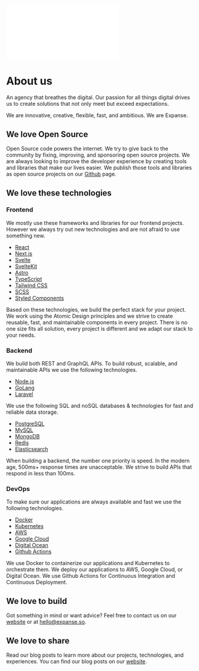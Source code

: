 <a href="https://expanse.so" target="_blank"><img width="300" src="https://github.com/expanse-agency/.github/blob/main/images/logo.png?raw=true"></a>

# About us

An agency that breathes the digital. Our passion for all things digital drives us to create solutions that not only meet but exceed expectations.

We are innovative, creative, flexible, fast, and ambitious. We are Expanse.

## We love Open Source

Open Source code powers the internet. We try to give back to the community by fixing, improving, and sponsoring open source projects. We are always looking to improve the developer experience by creating tools and libraries that make our lives easier. We publish those tools and libraries as open source projects on our [Github](https://github.com/expanse-agency) page.

## We love these technologies

### Frontend

We mostly use these frameworks and libraries for our frontend projects. However we always try out new technologies and are not afraid to use something new.

- [React](https://reactjs.org/)
- [Next.js](https://nextjs.org/)
- [Svelte](https://svelte.dev/) 
- [SvelteKit](https://kit.svelte.dev/)
- [Astro](https://astro.build/)
- [TypeScript](https://www.typescriptlang.org/)
- [Tailwind CSS](https://tailwindcss.com/)
- [SCSS](https://sass-lang.com/)
- [Styled Components](https://styled-components.com/)

Based on these technologies, we build the perfect stack for your project. We work using the Atomic Design principles and we strive to create reusable, fast, and maintainable components in every project. There is no one size fits all solution, every project is different and we adapt our stack to your needs.

### Backend

We build both REST and GraphQL APIs. To build robust, scalable, and maintainable APIs we use the following technologies.

- [Node.js](https://nodejs.org/en/)
- [GoLang](https://golang.org/)
- [Laravel](https://laravel.com/)

We use the following SQL and noSQL databases & technologies for fast and reliable data storage.

- [PostgreSQL](https://www.postgresql.org/)
- [MySQL](https://www.mysql.com/)
- [MongoDB](https://www.mongodb.com/)
- [Redis](https://redis.io/)
- [Elasticsearch](https://www.elastic.co/)

When building a backend, the number one priority is speed. In the modern age, 500ms+ response times are unacceptable. We strive to build APIs that respond in less than 100ms.

### DevOps

To make sure our applications are always available and fast we use the following technologies.

- [Docker](https://www.docker.com/)
- [Kubernetes](https://kubernetes.io/)
- [AWS](https://aws.amazon.com/)
- [Google Cloud](https://cloud.google.com/)
- [Digital Ocean](https://www.digitalocean.com/)
- [Github Actions](https://github.com/features/actions)

We use Docker to containerize our applications and Kubernetes to orchestrate them. We deploy our applications to AWS, Google Cloud, or Digital Ocean. We use Github Actions for Continuous Integration and Continuous Deployment.

## We love to build 

Got something in mind or want advice? Feel free to contact us on our [website](https://expanse.so/contact) or at [hello@expanse.so](mailto:hello@expanse.so). 

## We love to share

Read our blog posts to learn more about our projects, technologies, and experiences. You can find our blog posts on our [website](https://expanse.so/blog).

